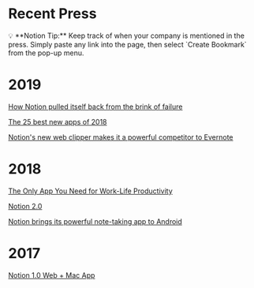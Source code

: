 # Recent Press

<aside>
💡 **Notion Tip:** Keep track of when your company is mentioned in the press. Simply paste any link into the page, then select `Create Bookmark` from the pop-up menu.

</aside>

# 2019

[How Notion pulled itself back from the brink of failure](https://www.figma.com/blog/design-on-a-deadline-how-notion-pulled-itself-back-from-the-brink-of-failure/)

[The 25 best new apps of 2018](https://www.fastcompany.com/90283220/the-25-best-new-apps-of-2018?utm_medium=social&utm_source=twitter.com)

[Notion's new web clipper makes it a powerful competitor to Evernote](https://www.theverge.com/2019/3/6/18251787/notion-evernote-web-clipper-import-tool)

# 2018

[The Only App You Need for Work-Life Productivity](https://www.wsj.com/articles/the-only-app-you-need-for-work-life-productivity-1521640800)

[Notion 2.0](https://www.producthunt.com/posts/notion-2-0)

[Notion brings its powerful note-taking app to Android](https://www.theverge.com/2018/6/7/17434754/notion-android-app-notes-productivity-review)

# 2017

[Notion 1.0 Web + Mac App](https://www.producthunt.com/posts/notion-1-0-web-mac-app)